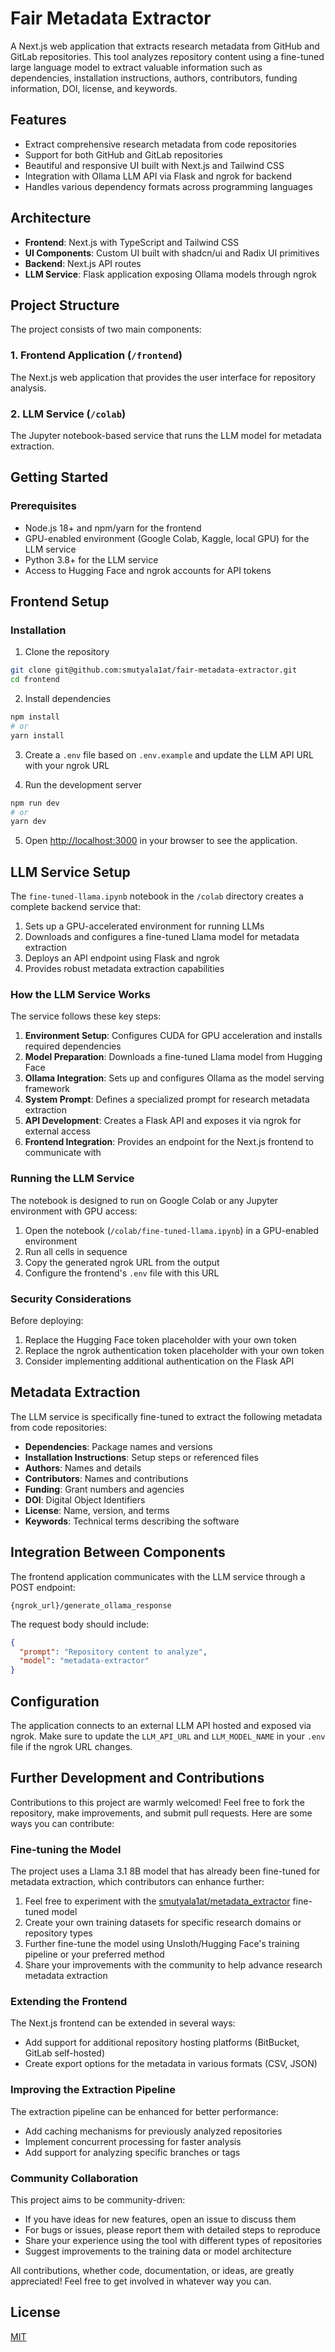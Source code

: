 # Fair Metadata Extractor

A Next.js web application that extracts research metadata from GitHub and GitLab repositories. This tool analyzes repository content using a fine-tuned large language model to extract valuable information such as dependencies, installation instructions, authors, contributors, funding information, DOI, license, and keywords.

## Features

- Extract comprehensive research metadata from code repositories
- Support for both GitHub and GitLab repositories
- Beautiful and responsive UI built with Next.js and Tailwind CSS
- Integration with Ollama LLM API via Flask and ngrok for backend
- Handles various dependency formats across programming languages

## Architecture

- **Frontend**: Next.js with TypeScript and Tailwind CSS
- **UI Components**: Custom UI built with shadcn/ui and Radix UI primitives
- **Backend**: Next.js API routes
- **LLM Service**: Flask application exposing Ollama models through ngrok

## Project Structure

The project consists of two main components:

### 1. Frontend Application (`/frontend`)

The Next.js web application that provides the user interface for repository analysis.

### 2. LLM Service (`/colab`)

The Jupyter notebook-based service that runs the LLM model for metadata extraction.

## Getting Started

### Prerequisites

- Node.js 18+ and npm/yarn for the frontend
- GPU-enabled environment (Google Colab, Kaggle, local GPU) for the LLM service
- Python 3.8+ for the LLM service
- Access to Hugging Face and ngrok accounts for API tokens

## Frontend Setup

### Installation

1. Clone the repository
```bash
git clone git@github.com:smutyala1at/fair-metadata-extractor.git
cd frontend
```

2. Install dependencies
```bash
npm install
# or
yarn install
```

3. Create a `.env` file based on `.env.example` and update the LLM API URL with your ngrok URL

4. Run the development server
```bash
npm run dev
# or
yarn dev
```

5. Open [http://localhost:3000](http://localhost:3000) in your browser to see the application.

## LLM Service Setup

The `fine-tuned-llama.ipynb` notebook in the `/colab` directory creates a complete backend service that:

1. Sets up a GPU-accelerated environment for running LLMs
2. Downloads and configures a fine-tuned Llama model for metadata extraction
3. Deploys an API endpoint using Flask and ngrok
4. Provides robust metadata extraction capabilities

### How the LLM Service Works

The service follows these key steps:

1. **Environment Setup**: Configures CUDA for GPU acceleration and installs required dependencies
2. **Model Preparation**: Downloads a fine-tuned Llama model from Hugging Face
3. **Ollama Integration**: Sets up and configures Ollama as the model serving framework 
4. **System Prompt**: Defines a specialized prompt for research metadata extraction
5. **API Development**: Creates a Flask API and exposes it via ngrok for external access
6. **Frontend Integration**: Provides an endpoint for the Next.js frontend to communicate with

### Running the LLM Service

The notebook is designed to run on Google Colab or any Jupyter environment with GPU access:

1. Open the notebook (`/colab/fine-tuned-llama.ipynb`) in a GPU-enabled environment
2. Run all cells in sequence
3. Copy the generated ngrok URL from the output
4. Configure the frontend's `.env` file with this URL

### Security Considerations

Before deploying:
1. Replace the Hugging Face token placeholder with your own token
2. Replace the ngrok authentication token placeholder with your own token
3. Consider implementing additional authentication on the Flask API

## Metadata Extraction

The LLM service is specifically fine-tuned to extract the following metadata from code repositories:

- **Dependencies**: Package names and versions
- **Installation Instructions**: Setup steps or referenced files
- **Authors**: Names and details
- **Contributors**: Names and contributions
- **Funding**: Grant numbers and agencies
- **DOI**: Digital Object Identifiers
- **License**: Name, version, and terms
- **Keywords**: Technical terms describing the software

## Integration Between Components

The frontend application communicates with the LLM service through a POST endpoint:

```
{ngrok_url}/generate_ollama_response
```

The request body should include:
```json
{
  "prompt": "Repository content to analyze",
  "model": "metadata-extractor"
}
```

## Configuration

The application connects to an external LLM API hosted and exposed via ngrok. Make sure to update the `LLM_API_URL` and `LLM_MODEL_NAME` in your `.env` file if the ngrok URL changes.

## Further Development and Contributions

Contributions to this project are warmly welcomed! Feel free to fork the repository, make improvements, and submit pull requests. Here are some ways you can contribute:

### Fine-tuning the Model

The project uses a Llama 3.1 8B model that has already been fine-tuned for metadata extraction, which contributors can enhance further:

1. Feel free to experiment with the [smutyala1at/metadata_extractor](https://huggingface.co/smutyala/metadata_extractor) fine-tuned model
2. Create your own training datasets for specific research domains or repository types
3. Further fine-tune the model using Unsloth/Hugging Face's training pipeline or your preferred method
4. Share your improvements with the community to help advance research metadata extraction

### Extending the Frontend

The Next.js frontend can be extended in several ways:

- Add support for additional repository hosting platforms (BitBucket, GitLab self-hosted)
- Create export options for the metadata in various formats (CSV, JSON)

### Improving the Extraction Pipeline

The extraction pipeline can be enhanced for better performance:

- Add caching mechanisms for previously analyzed repositories
- Implement concurrent processing for faster analysis
- Add support for analyzing specific branches or tags

### Community Collaboration

This project aims to be community-driven:

- If you have ideas for new features, open an issue to discuss them
- For bugs or issues, please report them with detailed steps to reproduce
- Share your experience using the tool with different types of repositories
- Suggest improvements to the training data or model architecture

All contributions, whether code, documentation, or ideas, are greatly appreciated! Feel free to get involved in whatever way you can.

## License

[MIT](LICENSE)